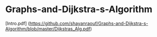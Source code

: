 # Graphs-and-Dijkstra-s-Algorithm

[Intro.pdf] (https://github.com/shayanraouf/Graphs-and-Dijkstra-s-Algorithm/blob/master/Dijkstras_Alg.pdf)

